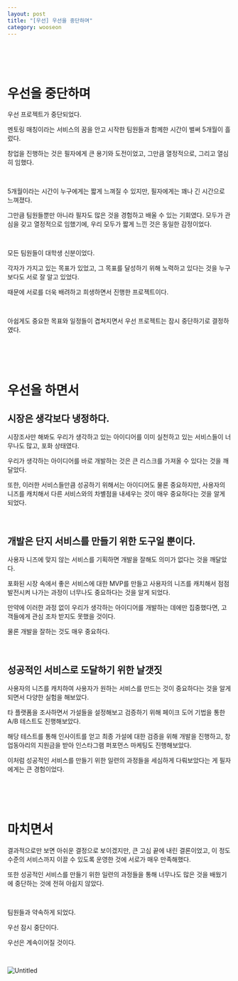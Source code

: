 ```yaml
---
layout: post
title: "[우선] 우선을 중단하며"
category: wooseon
---
```


<br />
<br />
<br />

# 우선을 중단하며

우선 프로젝트가 중단되었다.

멘토링 매칭이라는 서비스의 꿈을 안고 시작한 팀원들과 함께한 시간이 벌써 5개월이 흘렀다.

창업을 진행하는 것은 필자에게 큰 용기와 도전이었고, 그만큼 열정적으로, 그리고 열심히 임했다.

<br />

5개월이라는 시간이 누구에게는 짧게 느껴질 수 있지만, 필자에게는 꽤나 긴 시간으로 느껴졌다.

그만큼 팀원들뿐만 아니라 필자도 많은 것을 경험하고 배울 수 있는 기회였다. 모두가 관심을 갖고 열정적으로 임했기에, 우리 모두가 짧게 느낀 것은 동일한 감정이었다.

<br />

모든 팀원들이 대학생 신분이었다.

각자가 가지고 있는 목표가 있었고, 그 목표를 달성하기 위해 노력하고 있다는 것을 누구보다도 서로 잘 알고 있었다.

때문에 서로를 더욱 배려하고 희생하면서 진행한 프로젝트이다.

<br />

아쉽게도 중요한 목표와 일정들이 겹쳐지면서 우선 프로젝트는 잠시 중단하기로 결정하였다.

<br />
<br />
<br />

# 우선을 하면서

## 시장은 생각보다 냉정하다.

시장조사만 해봐도 우리가 생각하고 있는 아이디어를 이미 실천하고 있는 서비스들이 너무나도 많고, 포화 상태였다.

우리가 생각하는 아이디어를 바로 개발하는 것은 큰 리스크를 가져올 수 있다는 것을 깨달았다.

또한, 이러한 서비스들만큼 성공하기 위해서는 아이디어도 물론 중요하지만, 사용자의 니즈를 캐치해서 다른 서비스와의 차별점을 내세우는 것이 매우 중요하다는 것을 알게 되었다.

<br />

## 개발은 단지 서비스를 만들기 위한 도구일 뿐이다.

사용자 니즈에 맞지 않는 서비스를 기획하면 개발을 잘해도 의미가 없다는 것을 깨달았다.

포화된 시장 속에서 좋은 서비스에 대한 MVP를 만들고 사용자의 니즈를 캐치해서 점점 발전시켜 나가는 과정이 너무나도 중요하다는 것을 알게 되었다.

만약에 이러한 과정 없이 우리가 생각하는 아이디어를 개발하는 데에만 집중했다면, 고객들에게 관심 조차 받지도 못했을 것이다.

물론 개발을 잘하는 것도 매우 중요하다.

<br />

## 성공적인 서비스로 도달하기 위한 날갯짓

사용자의 니즈를 캐치하여 사용자가 원하는 서비스를 만드는 것이 중요하다는 것을 알게 되면서 다양한 실험을 해보았다.

타 플랫폼을 조사하면서 가설들을 설정해보고 검증하기 위해 페이크 도어 기법을 통한 A/B 테스트도 진행해보았다.

해당 테스트를 통해 인사이트를 얻고 최종 가설에 대한 검증을 위해 개발을 진행하고, 창업동아리의 지원금을 받아 인스타그램 퍼포먼스 마케팅도 진행해보았다.

이처럼 성공적인 서비스를 만들기 위한 일련의 과정들을 세심하게 다뤄보았다는 게 필자에게는 큰 경험이었다.

<br />
<br />
<br />

# 마치면서

결과적으로만 보면 아쉬운 결정으로 보이겠지만, 큰 고심 끝에 내린 결론이었고, 이 정도 수준의 서비스까지 이끌 수 있도록 운영한 것에 서로가 매우 만족해했다.

또한 성공적인 서비스를 만들기 위한 일련의 과정들을 통해 너무나도 많은 것을 배웠기에 중단하는 것에 전혀 아쉽지 않았다.

<br />

팀원들과 약속하게 되었다.

우선 잠시 중단이다.

우선은 계속이어질 것이다.

<br />

![Untitled](https://www.notion.so/image/https%3A%2F%2Fprod-files-secure.s3.us-west-2.amazonaws.com%2F13897cab-0dd6-431f-b847-04477372a586%2F177cb61f-fded-413f-8102-8744f3785e96%2FUntitled.png?id=085baf51-28de-4570-9ca5-9dac1eaff929&table=block)
